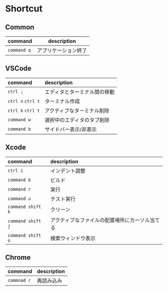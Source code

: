 # Shortcut

## Common

| command | description |
| --- | --- |
| `command q` | アプリケーション終了 |

## VSCode
  
| command | description |
| :-- | :-- |
| `ctrl ;` | エディタとターミナル間の移動 |
| `ctrl n` `ctrl t` | ターミナル作成 |
| `ctrl k` `ctrl t` | アクティブなターミナル削除 |
| `command w` | 選択中のエディタのタブ削除 |
| `command b` | サイドバー表示/非表示 |

## Xcode

| command | description |
| :-- | :-- |
| `ctrl i` | インデント調整 |
| `command b` | ビルド |
| `command r` | 実行 |
| `command u` | テスト実行 |
| `command shift k` | クリーン |
| `command shift j` | アクティブなファイルの配置場所にカーソル当てる |
| `command shift o` | 検索ウィンドウ表示 |

## Chrome

| command | description |
| :-- | :-- |
| `commnad r` | 再読み込み |

